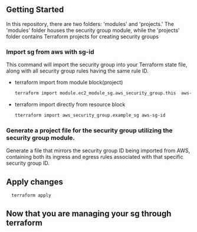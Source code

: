 
<!-- GETTING STARTED -->
## Getting Started

In this repository, there are two folders: 'modules' and 'projects.' The 'modules' folder houses the security group module, while the 'projects' folder contains Terraform projects for creating security groups

### Import sg from aws with sg-id

This command will import the security group into your Terraform state file, along with all security group rules having the same rule ID.
* terraform import from module block(project)
  ```sh
  terraform import module.ec2_module_sg.aws_security_group.this  aws-sg-id
  ```
* terraform import directly from resource block 
  ```sh
  tterraform import aws_security_group.example_sg aws-sg-id
  ```

### Generate a project file for the security group utilizing the security group module.

Generate a file that mirrors the security group ID being imported from AWS, containing both its ingress and egress rules associated with that specific security group ID. 

## Apply changes 
```sh
  terraform apply
  ```

## Now that you are managing your sg through terraform 